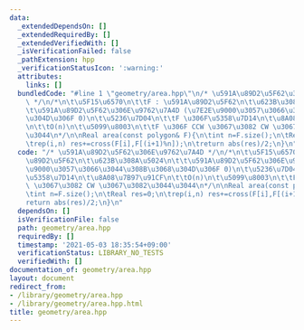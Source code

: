 ```yaml
---
data:
  _extendedDependsOn: []
  _extendedRequiredBy: []
  _extendedVerifiedWith: []
  _isVerificationFailed: false
  _pathExtension: hpp
  _verificationStatusIcon: ':warning:'
  attributes:
    links: []
  bundledCode: "#line 1 \"geometry/area.hpp\"\n/* \u591A\u89D2\u5F62\u306E\u9762\u7A4D\
    \ */\n/*\n\t\u5F15\u6570\n\t\tF : \u591A\u89D2\u5F62\n\t\u623B\u308A\u5024\n\t\
    \t\u591A\u89D2\u5F62\u306E\u9762\u7A4D (\u7E2E\u9000\u3057\u3066\u3044\u308B\u3068\
    \u304D\u306F 0)\n\t\u5236\u7D04\n\t\tF \u306F\u5358\u7D14\n\t\u8A08\u7B97\u91CF\
    \n\t\tO(n)\n\t\u5099\u8003\n\t\tF \u306F CCW \u3067\u3082 CW \u3067\u3082\u3044\
    \u3044\n*/\n\nReal area(const polygon& F){\n\tint n=F.size();\n\tReal res=0;\n\
    \trep(i,n) res+=cross(F[i],F[(i+1)%n]);\n\treturn abs(res)/2;\n}\n"
  code: "/* \u591A\u89D2\u5F62\u306E\u9762\u7A4D */\n/*\n\t\u5F15\u6570\n\t\tF : \u591A\
    \u89D2\u5F62\n\t\u623B\u308A\u5024\n\t\t\u591A\u89D2\u5F62\u306E\u9762\u7A4D (\u7E2E\
    \u9000\u3057\u3066\u3044\u308B\u3068\u304D\u306F 0)\n\t\u5236\u7D04\n\t\tF \u306F\
    \u5358\u7D14\n\t\u8A08\u7B97\u91CF\n\t\tO(n)\n\t\u5099\u8003\n\t\tF \u306F CCW\
    \ \u3067\u3082 CW \u3067\u3082\u3044\u3044\n*/\n\nReal area(const polygon& F){\n\
    \tint n=F.size();\n\tReal res=0;\n\trep(i,n) res+=cross(F[i],F[(i+1)%n]);\n\t\
    return abs(res)/2;\n}\n"
  dependsOn: []
  isVerificationFile: false
  path: geometry/area.hpp
  requiredBy: []
  timestamp: '2021-05-03 18:35:54+09:00'
  verificationStatus: LIBRARY_NO_TESTS
  verifiedWith: []
documentation_of: geometry/area.hpp
layout: document
redirect_from:
- /library/geometry/area.hpp
- /library/geometry/area.hpp.html
title: geometry/area.hpp
---
```

